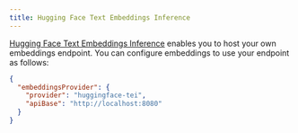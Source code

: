 ```yaml
---
title: Hugging Face Text Embeddings Inference
---
```


[Hugging Face Text Embeddings Inference](https://huggingface.co/docs/text-embeddings-inference/en/index) enables you to host your own embeddings endpoint. You can configure embeddings to use your endpoint as follows:

```json title="~/.continue/config.json"
{
  "embeddingsProvider": {
    "provider": "huggingface-tei",
    "apiBase": "http://localhost:8080"
  }
}
```
